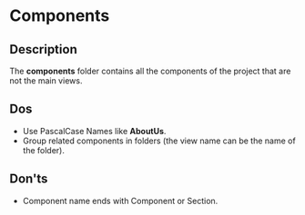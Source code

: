 # Components

## Description

The **components** folder contains all the components of the project that are not the main views.

## Dos

- Use PascalCase Names like **AboutUs**.
- Group related components in folders (the view name can be the name of the folder).

## Don'ts

- Component name ends with Component or Section.
